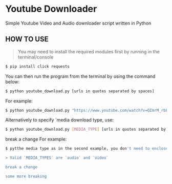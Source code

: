 # Youtube Downloader

Simple Youtube Video and Audio downloader script written in Python

## HOW TO USE

> You may need to install the required modules first by running in the terminal/console

```bash
$ pip install click requests
```

You can then run the program from the terminal by using the command below:

```bash
$ python youtube_download.py [urls in quotes separated by spaces]
```

For example:

```bash
$ python youtube_download.py "https://www.youtube.com/watch?v=QImrM_rbF6o https://www.youtube.com/watch?v=fiyYoe678yI"
```
Alternatively to specify `media download type, use:

```bash
$ python youtube_download.py [MEDIA_TYPE] [urls in quotes separated by spaces]
```
break a change
For example:

```bash
$ pytthe media type as in the second example, you don't need to enclose the video urls in quotes.

> Valid `MEDIA_TYPES` are `audio` and `video`

break a change

some more breaking